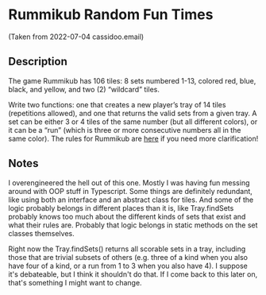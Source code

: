 # Rummikub Random Fun Times

(Taken from 2022-07-04 cassidoo.email)

## Description

The game Rummikub has 106 tiles: 8 sets numbered 1-13, colored red, blue, black, and yellow, and two (2) “wildcard” tiles.

Write two functions: one that creates a new player’s tray of 14 tiles (repetitions allowed), and one that returns the valid sets from a given tray. A set can be either 3 or 4 tiles of the same number (but all different colors), or it can be a “run” (which is three or more consecutive numbers all in the same color). The rules for Rummikub are [here](https://rummikub.com/rules/) if you need more clarification!

## Notes

I overengineered the hell out of this one. Mostly I was having fun messing around with OOP stuff in Typescript. Some things are definitely redundant, like using both an interface and an abstract class for tiles. And some of the logic probably belongs in different places than it is, like Tray.findSets probably knows too much about the different kinds of sets that exist and what their rules are. Probably that logic belongs in static methods on the set classes themselves.

Right now the Tray.findSets() returns all scorable sets in a tray, including those that are trivial subsets of others (e.g. three of a kind when you also have four of a kind, or a run from 1 to 3 when you also have 4). I suppose it's debateable, but I think it shouldn't do that. If I come back to this later on, that's something I might want to change.
